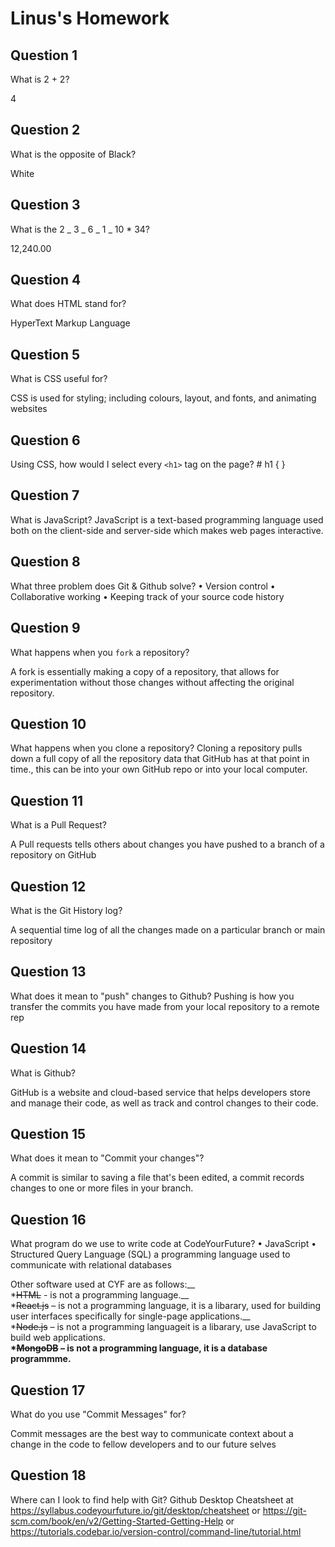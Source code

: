 # Linus's Homework

## Question 1

What is 2 + 2?

4

## Question 2

What is the opposite of Black?

White

## Question 3

What is the 2 _ 3 _ 6 _ 1 _ 10 \* 34?

12,240.00

## Question 4

What does HTML stand for?

HyperText Markup Language

## Question 5

What is CSS useful for?

CSS is used for styling; including colours, layout, and fonts, and animating websites

## Question 6

Using CSS, how would I select every `<h1>` tag on the page?
    # h1 {
    }

## Question 7

What is JavaScript?
JavaScript is a text-based programming language used both on the client-side and server-side which makes web pages interactive.

## Question 8

What three problem does Git & Github solve?
• Version control
• Collaborative working
• Keeping track of your source code history

## Question 9

What happens when you `fork` a repository?

A fork is essentially making a copy of a repository, that allows for experimentation without those changes without affecting the original repository.

## Question 10

What happens when you clone a repository?
Cloning a repository pulls down a full copy of all the repository data that GitHub has at that point in time., this can be into your own GitHub repo or into your local computer.

## Question 11

What is a Pull Request?

A Pull requests tells others about changes you have pushed to a branch of a repository on GitHub

## Question 12

What is the Git History log?

A sequential time log of all the changes made on a particular branch or main repository

## Question 13

What does it mean to "push" changes to Github?
Pushing is how you transfer the commits you have made from your local repository to a remote rep

## Question 14

What is Github?

GitHub is a website and cloud-based service that helps developers store and manage their code, as well as track and control changes to their code.

## Question 15

What does it mean to "Commit your changes"?

A commit is similar to saving a file that's been edited, a commit records changes to one or more files in your branch.

## Question 16

What program do we use to write code at CodeYourFuture?
• JavaScript
• Structured Query Language (SQL) a programming language used to communicate with relational databases

Other software used at CYF are as follows:__ <br>
*~~HTML~~ - is not a programming language.__ <br>
*~~React.js~~ – is not a programming language, it is a libarary, used for building user interfaces specifically for single-page applications.__ <br>
*~~Node.js~~ – is not a programming languageit is a libarary, use JavaScript to build web applications.__<br>
*~~MongoDB~~ – is not a programming language, it is a database programmme.__ <br>

## Question 17

What do you use "Commit Messages" for?

Commit messages are the best way to communicate context about a change in the code to fellow developers and to our future selves

## Question 18

Where can I look to find help with Git?
Github Desktop Cheatsheet at https://syllabus.codeyourfuture.io/git/desktop/cheatsheet or https://git-scm.com/book/en/v2/Getting-Started-Getting-Help or https://tutorials.codebar.io/version-control/command-line/tutorial.html
